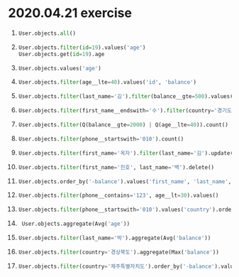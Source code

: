 # 2020.04.21 exercise

1. ```python
   User.objects.all()
   ```

2. ```python
   User.objects.filter(id=19).values('age')
   User.objects.get(id=19).age
   ```
   
3. ```python
   User.objects.values('age')    
   ```

4. ```python
   User.objects.filter(age__lte=40).values('id', 'balance')   
   ```

5. ```python
   User.objects.filter(last_name='김').filter(balance__gte=500).values('first_name')   
   ```

6. ```python
   User.objects.filter(first_name__endswith='수').filter(country='경기도').values('balance')     
   ```

7. ```python
   User.objects.filter(Q(balance__gte=2000) | Q(age__lte=40)).count()   
   ```

8. ```python
   User.objects.filter(phone__startswith='010').count()    
   ```

9. ```python
   User.objects.filter(first_name='옥자').filter(last_name='김').update(country='경기도')
   ```

10. ```python
    User.objects.filter(first_name='진호', last_name='백').delete()
    ```

11. ```python
    User.objects.order_by('-balance').values('first_name', 'last_name', 'balance')[:4]   
    ```

12. ```python
    User.objects.filter(phone__contains='123', age__lt=30).values()    
    ```

13. ```python
    User.objects.filter(phone__startswith='010').values('country').order_by('country').distinct()    
    ```

14. ```python
     User.objects.aggregate(Avg('age'))      
    ```

15. ```python
    User.objects.filter(last_name='박').aggregate(Avg('balance'))         
    ```

16. ```python
    User.objects.filter(country='경상북도').aggregate(Max('balance'))       
    ```

17. ```python
    User.objects.filter(country='제주특별자치도').order_by('-balance').values('first_name')[:1]       
    ```

